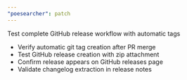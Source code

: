 ```yaml
---
"poesearcher": patch
---
```


Test complete GitHub release workflow with automatic tags

- Verify automatic git tag creation after PR merge
- Test GitHub release creation with zip attachment
- Confirm release appears on GitHub releases page
- Validate changelog extraction in release notes